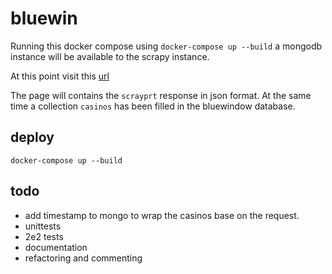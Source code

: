 # bluewin

Running this docker compose using `docker-compose up --build` a mongodb instance will be available to the scrapy instance.

At this point visit this [url](http://localhost:9080/crawl.json?spider_name=casinoenlineahex&start_requests=true)

The page will contains the `scrayprt` response in json format.
At the same time a collection `casinos` has been filled in the bluewindow database.

## deploy

`docker-compose up --build`

## todo

- add timestamp to mongo to wrap the casinos base on the request.
- unittests
- 2e2 tests
- documentation
- refactoring and commenting
